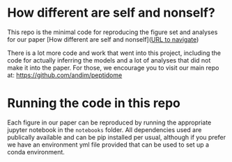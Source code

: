 # How different are self and nonself?
This repo is the minimal code for reproducing the figure set and analyses for our paper   [How different are self and nonself]([URL to navigate](https://arxiv.org/abs/2212.12049))

There is a lot more code and work that went into this project, including the code for actually inferring the models and a lot of analyses that did not make it into the paper. For those, we encourage you to visit our main repo at: https://github.com/andim/peptidome 

# Running the code in this repo
Each figure in our paper can be reproduced by running the appropriate jupyter notebook in the `notebooks` folder. All dependencies used are publically available and can be pip installed per usual, although if you prefer we have an environment yml file provided that can be used to set up a conda environment.



